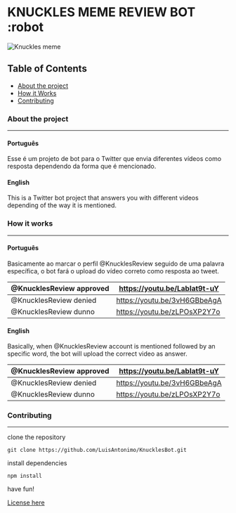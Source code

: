 # KNUCKLES MEME REVIEW BOT :robot

![Knuckles meme](<https://i.kym-cdn.com/entries/icons/facebook/000/033/650/maxresdefault_(1).jpg>)

## Table of Contents

- [About the project](#about-the-project)
- [How it Works](#how-it-works)
- [Contributing](#contributing)

### About the project

---

#### Português

Esse é um projeto de bot para o Twitter que envia diferentes vídeos como resposta dependendo da forma que é mencionado.

#### English

This is a Twitter bot project that answers you with different videos depending of the way it is mentioned.

### How it works

---

#### Português

Basicamente ao marcar o perfil @KnucklesReview seguido de uma palavra específica, o bot fará o upload do vídeo correto como resposta ao tweet.

| @KnucklesReview approved | <https://youtu.be/LabIat9t-uY> |
| ------------------------ | ------------------------------ |
| @KnucklesReview denied   | <https://youtu.be/3vH6GBbeAgA> |
| @KnucklesReview dunno    | <https://youtu.be/zLPOsXP2Y7o> |

#### English

Basically, when @KnucklesReview account is mentioned followed by an specific word, the bot will upload the correct video as answer.

| @KnucklesReview approved | <https://youtu.be/LabIat9t-uY> |
| ------------------------ | ------------------------------ |
| @KnucklesReview denied   | <https://youtu.be/3vH6GBbeAgA> |
| @KnucklesReview dunno    | <https://youtu.be/zLPOsXP2Y7o> |

### Contributing

---

clone the repository

`git clone https://github.com/LuisAntonimo/KnucklesBot.git`

install dependencies

`npm install`

have fun!

[License here](./LICENSE)
